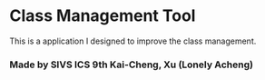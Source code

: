 # Class Management Tool
This is a application I designed to improve the class management.

### Made by SIVS ICS 9th Kai-Cheng, Xu (Lonely Acheng)
